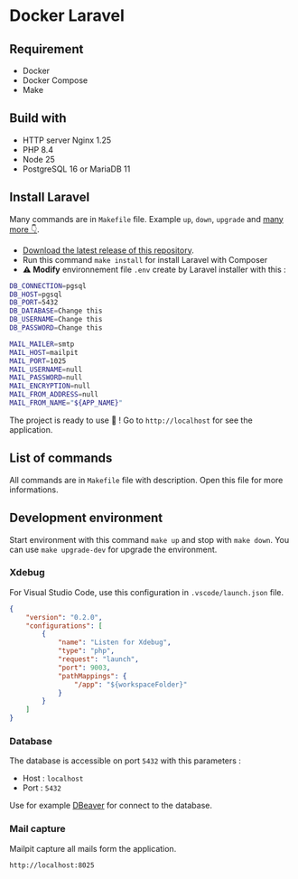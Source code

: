 # Docker Laravel

## Requirement

- Docker
- Docker Compose
- Make

## Build with

- HTTP server Nginx 1.25
- PHP 8.4
- Node 25
- PostgreSQL 16 or MariaDB 11

## Install Laravel

Many commands are in `Makefile` file. Example `up`, `down`, `upgrade` and [many more 👇](#list-of-commands).

- [Download the latest release of this repository](https://github.com/cbouvat/docker-laravel/releases).
- Run this command `make install` for install Laravel with Composer
- **⚠️ Modify** environnement file `.env` create by Laravel installer with this :

```bash
DB_CONNECTION=pgsql
DB_HOST=pgsql
DB_PORT=5432
DB_DATABASE=Change this
DB_USERNAME=Change this
DB_PASSWORD=Change this

MAIL_MAILER=smtp
MAIL_HOST=mailpit
MAIL_PORT=1025
MAIL_USERNAME=null
MAIL_PASSWORD=null
MAIL_ENCRYPTION=null
MAIL_FROM_ADDRESS=null
MAIL_FROM_NAME="${APP_NAME}"
```

The project is ready to use 🎉 ! Go to `http://localhost` for see the application.

## List of commands

All commands are in `Makefile` file with description. Open this file for more informations.

## Development environment

Start environment with this command `make up` and stop with `make down`. You can use `make upgrade-dev` for upgrade the environment.

### Xdebug

For Visual Studio Code, use this configuration in `.vscode/launch.json` file.

```json
{
    "version": "0.2.0",
    "configurations": [
        {
            "name": "Listen for Xdebug",
            "type": "php",
            "request": "launch",
            "port": 9003,
            "pathMappings": {
                "/app": "${workspaceFolder}"
            }
        }
    ]
}
```

### Database 

The database is accessible on port `5432` with this parameters :

- Host : `localhost`
- Port : `5432`

Use for example [DBeaver](https://dbeaver.io/) for connect to the database.

### Mail capture

Mailpit capture all mails form the application.

`http://localhost:8025`
